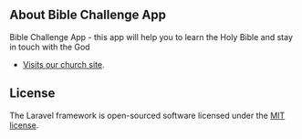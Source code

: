 ## About Bible Challenge App

Bible Challenge App - this app will help you to learn the Holy Bible and stay in touch with the God

- [Visits our church site](https://adventist-sm.ru).

## License

The Laravel framework is open-sourced software licensed under the [MIT license](https://opensource.org/licenses/MIT).
